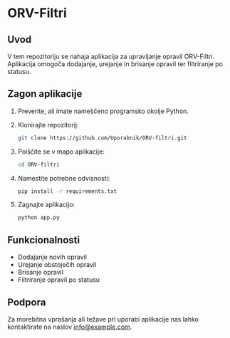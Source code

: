 # ORV-Filtri
## Uvod

V tem repozitoriju se nahaja aplikacija za upravljanje opravil ORV-Filtri. Aplikacija omogoča dodajanje, urejanje in brisanje opravil ter filtriranje po statusu.

## Zagon aplikacije

1. Preverite, ali imate nameščeno programsko okolje Python.
2. Klonirajte repozitorij:

    ```bash
    git clone https://github.com/Uporabnik/ORV-filtri.git
    ```

3. Poiščite se v mapo aplikacije:

    ```bash
    cd ORV-filtri
    ```

4. Namestite potrebne odvisnosti:

    ```bash
    pip install -r requirements.txt
    ```

5. Zagnajte aplikacijo:

    ```bash
    python app.py
    ```

## Funkcionalnosti

- Dodajanje novih opravil
- Urejanje obstoječih opravil
- Brisanje opravil
- Filtriranje opravil po statusu

## Podpora

Za morebitna vprašanja ali težave pri uporabi aplikacije nas lahko kontaktirate na naslov info@example.com.